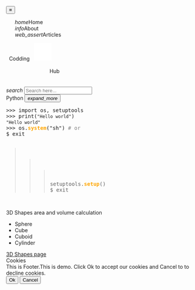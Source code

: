 <!DOCTYPE html><html>
<head>
    
  <link href='src/css/HubStyle1.css' rel='stylesheet'></link>
   
  <title>Codding hub</title>
</head>
<body>
    
<nav>
    <a href='#' style='text-decoration:none'> </a>
    <div class='list'>
      <button class='btn' id="btn">≡</button>
    <ul style='list-style-type:none' class="navs">
        <li id="li1"><a herf='#'><i class='material-icons'>home</i>Home</a></li>
        <li id="li2"><a href='#'></a><i class='material-icons'>info</i>About</li>
        <li id="li3"><a href='#'></a><i class='material-icons'>web_assert</i>Articles</li>
    </ul>
    </div>
    <span id="name">&nbsp
    <char id="c">C</char><char id="o">o</char><char id="d">d</char><char id="dd">d</char><char id="i">i</char><char id="n">n</char><char id="g">g</char> &nbsp <img src="src/img/light_mode_white.png" id="theme"><br></br> &nbsp;&nbsp;&nbsp;&nbsp;&nbsp;&nbsp;&nbsp;&nbsp;&nbsp;&nbsp;&nbsp;&nbsp;&nbsp;&nbsp;&nbsp;&nbsp;&nbsp;&nbsp;&nbsp;&nbsp;&nbsp;&nbsp;&nbsp;&nbsp;&nbsp;&nbsp;&nbsp;&nbsp;&nbsp;
    <char id="h">H</char><char id="u">u</char><char id="b">b</char></span>
  </nav>
<br><br>
<div class='input-cnt'>
      <i class='material-icons' id="search">search</i>
      <input type='text' placeholder='Search here...' id="Search-bar"/>
</div>
<div id="py">
<div id='python' class='python'>
    <char id='name' class='name'>Python</char>
    <button onclick='sUp()' id='b1' class="btns">
        <i class='material-icons'>expand_more</i></button>
    <p class='python-code'>
<pre>
>>> <key>import</key> os, setuptools
>>> <key>print</key>(<code>"Hello world"</code>)
<code>"Hello world"</code>
>>> os.<b style="color:orange; background: transparent">system</b>(<a>"sh"</a>) <c style="color:grey; background:transparent"># or</c>
$ exit

>>> setuptools.<b style="color:orange; background: transparent">setup</b>()
$ exit
</pre></p>
</div></div><br>

<div class="3d_link" id="3d_link">
    3D Shapes area and volume calculation
    <ul list-style-type="circle">
        <li>Sphere</li>
        <li>Cube</li>
        <li>Cuboid</li>
        <li>Cylinder</li>
    </ul>
    <a href="3d.html" id="link">3D Shapes page</a>
</div>
  <footer class="cookies" id="cook"><div class="divs"><div>Cookies</div><div>This is Footer.This is demo.
    Click Ok to accept our cookies and Cancel to
    to decline cookies.</div></div>
    <button id="Ok"class="cook_btn">Ok</button>
    <button id="Cancel" class="cook_btn">Cancel</button>
  </footer>
  <script src='src/js/Codding_hub.js'></script>
  <script src="src/js/Codding_hub_theming.js"></script>
</body>
</html>
